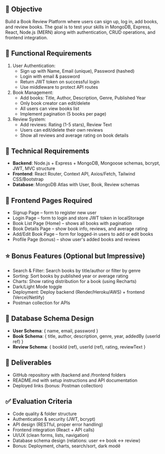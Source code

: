 ## 🎯 Objective
Build a Book Review Platform where users can sign up, log in, add books, and review books. The goal is to test your skills in MongoDB, Express, React, Node.js (MERN) along with authentication, CRUD operations, and frontend integration.

## 🔹 Functional Requirements
1. User Authentication:
    - Sign up with Name, Email (unique), Password (hashed)
    - Login with email & password
    - Return JWT token on successful login
    - Use middleware to protect API routes
2. Book Management:
    - Add books: Title, Author, Description, Genre, Published Year
    - Only book creator can edit/delete
    - All users can view books list
    - Implement pagination (5 books per page)
3. Review System:
    - Add reviews: Rating (1-5 stars), Review Text
    - Users can edit/delete their own reviews
    - Show all reviews and average rating on book details

## 🔹 Technical Requirements
- **Backend**: Node.js + Express + MongoDB, Mongoose schemas, bcrypt, JWT, MVC structure
- **Frontend**: React Router, Context API, Axios/Fetch, Tailwind CSS/Bootstrap
- **Database**: MongoDB Atlas with User, Book, Review schemas

## 🔹 Frontend Pages Required
- Signup Page – form to register new user
- Login Page – form to login and store JWT token in localStorage
- Book List Page (Home) – shows all books with pagination
- Book Details Page – show book info, reviews, and average rating
- Add/Edit Book Page – form for logged-in users to add or edit books
- Profile Page (bonus) – show user's added books and reviews

## ⭐ Bonus Features (Optional but Impressive)
- Search & Filter: Search books by title/author or filter by genre
- Sorting: Sort books by published year or average rating
- Charts: Show rating distribution for a book (using Recharts)
- Dark/Light Mode toggle
- Deployment: Deploy backend (Render/Heroku/AWS) + frontend (Vercel/Netlify)
- Postman collection for APIs

## 🔹 Database Schema Design
- **User Schema**: { name, email, password }
- **Book Schema**: { title, author, description, genre, year, addedBy (userId ref) }
- **Review Schema**: { bookId (ref), userId (ref), rating, reviewText }

## 🔹 Deliverables
- GitHub repository with /backend and /frontend folders
- README.md with setup instructions and API documentation
- Deployed links (bonus: Postman collection)

## ✅ Evaluation Criteria
- Code quality & folder structure
- Authentication & security (JWT, bcrypt)
- API design (RESTful, proper error handling)
- Frontend integration (React + API calls)
- UI/UX (clean forms, lists, navigation)
- Database schema design (relations: user ↔ book ↔ review)
- Bonus: Deployment, charts, search/sort, dark modě
